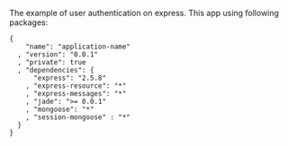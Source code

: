 The example of user authentication on express.
This app using following packages: 

    {
        "name": "application-name"
      , "version": "0.0.1"
      , "private": true
      , "dependencies": {
          "express": "2.5.8"
        , "express-resource": "*"
        , "express-messages": "*"
        , "jade": ">= 0.0.1"
        , "mongoose": "*"
        , "session-mongoose" : "*"
      }
    }
